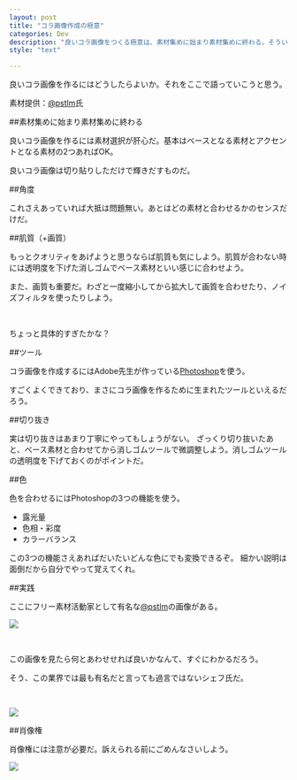 ```yaml
---
layout: post
title: "コラ画像作成の極意"
categories: Dev
description: "良いコラ画像をつくる極意は、素材集めに始まり素材集めに終わる。そういうことだ。"
style: "text"

---
```


良いコラ画像を作るにはどうしたらよいか。それをここで語っていこうと思う。

素材提供：[@pstlm](https://twitter.com/pstlm)氏


##素材集めに始まり素材集めに終わる

良いコラ画像を作るには素材選択が肝心だ。基本はベースとなる素材とアクセントとなる素材の2つあればOK。

良いコラ画像は切り貼りしただけで輝きだすものだ。


##角度

これさえあっていれば大抵は問題無い。あとはどの素材と合わせるかのセンスだけだ。

##肌質（+画質）

もっとクオリティをあげようと思うならば肌質も気にしよう。肌質が合わない時には透明度を下げた消しゴムでベース素材といい感じに合わせよう。

また、画質も重要だ。わざと一度縮小してから拡大して画質を合わせたり、ノイズフィルタを使ったりしよう。

<br />

ちょっと具体的すぎたかな？

##ツール

コラ画像を作成するにはAdobe先生が作っている[Photoshop](http://www.adobe.com/products/photoshop.html)を使う。

すごくよくできており、まさにコラ画像を作るために生まれたツールといえるだろう。


##切り抜き

実は切り抜きはあまり丁寧にやってもしょうがない。
ざっくり切り抜いたあと、ベース素材と合わせてから消しゴムツールで微調整しよう。消しゴムツールの透明度を下げておくのがポイントだ。


##色

色を合わせるにはPhotoshopの3つの機能を使う。

* 露光量
* 色相・彩度
* カラーバランス

この3つの機能さえあればだいたいどんな色にでも変換できるぞ。
細かい説明は面倒だから自分でやって覚えてくれ。


##実践

ここにフリー素材活動家として有名な[@pstlm](https://twitter.com/pstlm)の画像がある。

![](/img/blog/2014-11-06-colla/pstlm.jpg)

<br />

この画像を見たら何とあわせせれば良いかなんて、すぐにわかるだろう。

そう、この業界では最も有名だと言っても過言ではないシェフ氏だ。

<br />

![](/img/blog/2014-11-06-colla/kawagoesan.jpg)



##肖像権

肖像権には注意が必要だ。訴えられる前にごめんなさいしよう。

![](/img/blog/2014-11-06-colla/pstlm-colla.png)
